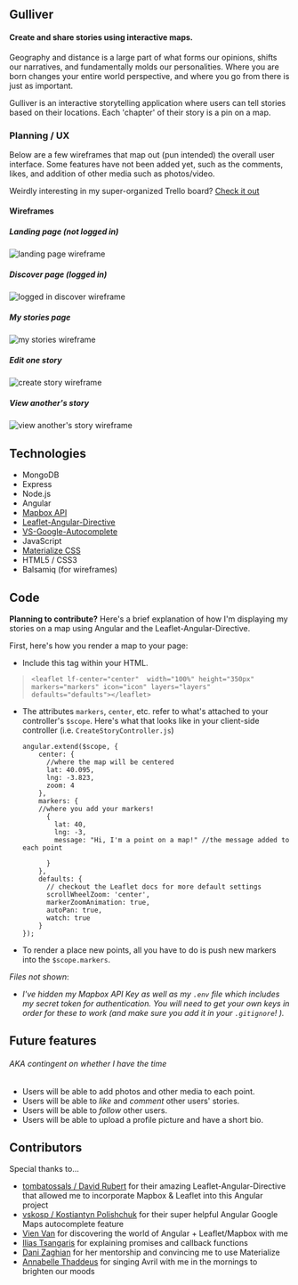 ## Gulliver
#### Create and share stories using interactive maps.

Geography and distance is a large part of what forms our opinions, shifts our narratives, and fundamentally molds our personalities. Where you are born changes your entire world perspective, and where you go from there is just as important.

Gulliver is an interactive storytelling application where users can tell stories based on their locations. Each 'chapter' of their story is a pin on a map.

### Planning / UX

Below are a few wireframes that map out (pun intended) the overall user interface. Some features have not been added yet, such as the comments, likes, and addition of other media such as photos/video.

Weirdly interesting in my super-organized Trello board? [Check it out](https://trello.com/b/IuXD8UrZ/gulliver-app)

#### Wireframes

##### Landing page (not logged in)
![landing page wireframe](./wireframes/v2/landing.png)

##### Discover page (logged in)
![logged in discover wireframe](./wireframes/v2/newsfeed.png)

##### My stories page
![my stories wireframe](./wireframes/v2/mystories.png)

##### Edit one story
![create story wireframe](./wireframes/v2/create.png)

##### View another's story
![view another's story wireframe](./wireframes/v2/otherprofile.png)


## Technologies

* MongoDB
* Express
* Node.js
* Angular
* [Mapbox API](https://www.mapbox.com/api-documentation/#geocoding)
* [Leaflet-Angular-Directive](http://tombatossals.github.io/angular-leaflet-directive/#!/examples/simple-map)
* [VS-Google-Autocomplete](https://github.com/vskosp/vsGoogleAutocomplete)
* JavaScript
* [Materialize CSS](http://materializecss.com)
* HTML5 / CSS3
* Balsamiq (for wireframes)

## Code

**Planning to contribute?** Here's a brief explanation of how I'm displaying my stories on a map using Angular and the Leaflet-Angular-Directive.

First, here's how you render a map to your page:

* Include this tag within your HTML.

> `<leaflet lf-center="center"  width="100%" height="350px" markers="markers" icon="icon" layers="layers" defaults="defaults"></leaflet>`

* The attributes `markers`, `center`, etc. refer to what's attached to your controller's `$scope`.  Here's what that looks like in your client-side controller  (i.e. `CreateStoryController.js`)

      angular.extend($scope, {
          center: {
            //where the map will be centered
            lat: 40.095,
            lng: -3.823,
            zoom: 4
          },
          markers: {
          //where you add your markers!
            {
              lat: 40,
              lng: -3,
              message: "Hi, I'm a point on a map!" //the message added to each point

            }
          },
          defaults: {
            // checkout the Leaflet docs for more default settings
            scrollWheelZoom: 'center',
            markerZoomAnimation: true,
            autoPan: true,
            watch: true
          }
      });

* To render a place new points, all you have to do is push new markers into the `$scope.markers`.

*Files not shown*:
* *I've hidden my Mapbox API Key as well as my `.env` file which includes my secret token for authentication. You will need to get your own keys in order for these to work (and make sure you add it in your `.gitignore`! ).*

## Future features
###### AKA contingent on whether I have the time

* Users will be able to add photos and other media to each point.
* Users will be able to *like* and *comment* other users' stories.
* Users will be able to *follow* other users.
* Users will be able to upload a profile picture and have a short bio.

## Contributors

Special thanks to...
* [tombatossals / David Rubert](https://github.com/tombatossals) for their amazing Leaflet-Angular-Directive that allowed me to incorporate Mapbox & Leaflet into this Angular project
* [vskosp / Kostiantyn Polishchuk](https://github.com/vskosp) for their super helpful Angular Google Maps autocomplete feature
* [Vien Van](https://github.com/vienvan) for discovering the world of Angular + Leaflet/Mapbox with me
* [Ilias Tsangaris](https://github.com/iliastsangaris) for explaining promises and callback functions
* [Dani Zaghian](https://github.com/DaniZaghian) for her mentorship and convincing me to use Materialize
* [Annabelle Thaddeus](https://github.com/thaddak0) for singing Avril with me in the mornings to brighten our moods
